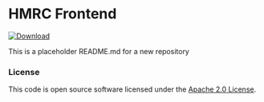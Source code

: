 # HMRC Frontend

[ ![Download](https://api.bintray.com/packages/hmrc/releases/hmrc-frontend/images/download.svg) ](https://bintray.com/hmrc/releases/hmrc-frontend/_latestVersion)

This is a placeholder README.md for a new repository

### License

This code is open source software licensed under the [Apache 2.0 License]("http://www.apache.org/licenses/LICENSE-2.0.html").
